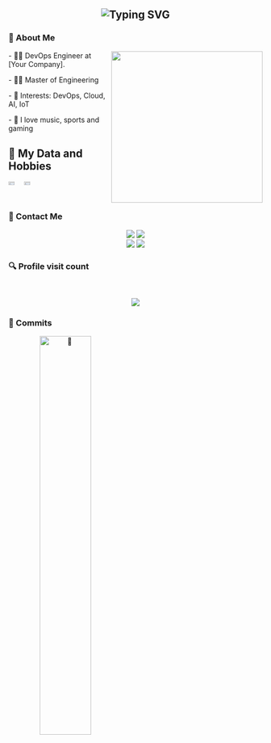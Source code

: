<h2 align="center">
  <img src="https://readme-typing-svg.herokuapp.com?color=8100F7&lines=Hello%2C+World!+Welcome+to+my+Github]!" alt="Typing SVG" />
</h2>

### 👋 About Me
<div style="display: inline_block"  >
<img src="https://lanyard.cnrad.dev/api/257165295427256320?idleMessage=Provavelmente%20Trabalhando...&borderRadius=30px&imgStyle=square" align="right"  width="300"/>
  
<p> - 👨‍💻 DevOps Engineer at [Your Company]. </p>
<p> - 👨‍🎓 Master of Engineering </p>
<p> - 🎯 Interests: DevOps, Cloud, AI, IoT </p>
<p> - 🦊 I love music, sports and gaming </p>
  
</div>

## 🚀 My Data and Hobbies <br>
 
<div style="display: flex; justify-content: space-between;">
    <div style="display: flex;">
        <img width="45%" alt="🦑" src="./general.svg">
        <img width="45%" alt="🦑" src="./media.svg" align="right"/>
    </div>
</div>

<h3>📱 Contact Me</h3> 

<p align="center">
  <a href="https://instagram.com/[Your Instagram]" target="_blank"><img src="https://img.shields.io/badge/-Instagram-%23E4405F?style=for-the-badge&logo=instagram&logoColor=white" target="_blank"></a>
 <a href="https://api.whatsapp.com/send?phone=[Your Phone]&text=." target="_blank"><img src="https://img.shields.io/badge/WhatsApp-25D366?style=for-the-badge&logo=whatsapp&logoColor=white" 
 target="_blank"></a>
  <br>
  <a href = "mailto:[Your Email]"><img src="https://img.shields.io/badge/-Gmail-%23333?style=for-the-badge&logo=gmail&logoColor=white" target="_blank"></a>
  <a href="https://www.linkedin.com/in/[Your LinkedIn]" target="_blank"><img src="https://img.shields.io/badge/-LinkedIn-%230077B5?style=for-the-badge&logo=linkedin&logoColor=white" target="_blank"></a>
</p>

<h3>🔍 Profile visit count </h3> <br>
 <p align="center"> 
   <img alingn="center" src="https://profile-counter.glitch.me/[YourUsername]/count.svg" />
 </p>


<h3>🎉 Commits </h3> 
<div align="center"> 
        <img width="45%" alt="🦑" src="https://github.com/[YourUsername]/[YourUsername]/blob/output/github-contribution-grid-snake-dark.svg" align="left"/>
</p>
